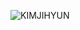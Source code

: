 ![KIMJIHYUN](https://capsule-render.vercel.app/api?type=waving&height=300&color=gradient&text=Kim%20Jihyun&reversal=false&textBg=false&fontColor=212529&fontSize=70)

